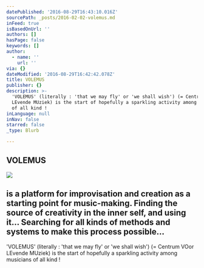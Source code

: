 ```yaml
---
datePublished: '2016-08-29T16:43:10.016Z'
sourcePath: _posts/2016-02-02-volemus.md
inFeed: true
isBasedOnUrl: ''
authors: []
hasPage: false
keywords: []
author:
  - name: ''
    url: ''
via: {}
dateModified: '2016-08-29T16:42:42.078Z'
title: VOLEMUS
publisher: {}
description: >-
  'VOLEMUS' (literally : 'that we may fly' or 'we shall wish') (= Centrum VOor
  LEvende MUziek) is the start of hopefully a sparkling activity among musicians
  of all kind !
inLanguage: null
inNav: false
starred: false
_type: Blurb

---
```

## VOLEMUS
![](https://s3-us-west-2.amazonaws.com/the-grid-img/p/1de971aed2708cf47d3eb326435b1097c433dcc5.jpg)

## is a platform for improvisation and creation as a starting point for music-making. Finding the source of creativity in the inner self, and using it... Searching for all kinds of methods and systems to make this process possible...

'VOLEMUS' (literally : 'that we may fly' or 'we shall wish') (= Centrum VOor LEvende MUziek) is the start of hopefully a sparkling activity among musicians of all kind !